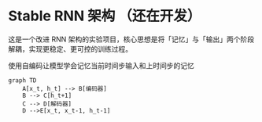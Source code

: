 # Stable RNN 架构 （还在开发）
这是一个改进 RNN 架构的实验项目，核心思想是将「记忆」与「输出」两个阶段解耦，实现更稳定、更可控的训练过程。

使用自编码让模型学会记忆当前时间步输入和上时间步的记忆

```mermaid
graph TD
    A[x_t, h_t] --> B[编码器]
    B --> C[h_t+1]
    C --> D[解码器]
    D -->E[x_t, x_t-1, h_t-1]
```